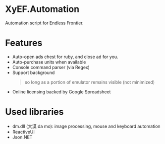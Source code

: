 # XyEF.Automation
Automation script for Endless Frontier.

# Features
- Auto-open ads chest for ruby, and close ad for you.
- Auto-purchase units when available
- Console command parser (via Regex)
- Support background
  > so long as a portion of emulator remains visible (not minimized)
- Online licensing backed by Google Spreadsheet

# Used libraries
- dm.dll (大漠 da mo): image processing, mouse and keyboard automation
- ReactiveUI
- Json.NET